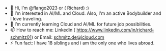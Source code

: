 - 👋 Hi, I’m @flango2023 or ( Richard) :)
- 👀 I’m interested in AI/ML and Cloud. Also, I'm an active Bodybuilder and I love traveling. 
- 🌱 I’m currently learning Cloud and AI/ML for future job possibilities. 
- 📫 How to reach me: Linkedin ( https://www.linkedin.com/in/richard-schmitz01) or Email: schmitz.de@icloud.com
- ⚡ Fun fact: I have 18 siblings and i am the only one who lives abroad. 

<!---
flango2023/flango2023 is a ✨ special ✨ repository because its `README.md` (this file) appears on your GitHub profile.
You can click the Preview link to take a look at your changes.
--->
